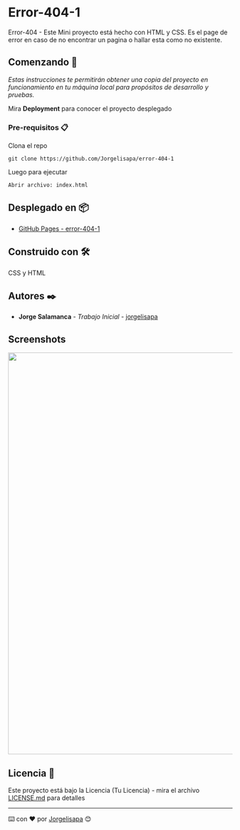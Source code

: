 # Error-404-1

Error-404 - Este Mini proyecto está hecho con HTML y CSS. Es el page de error en caso de no encontrar un pagina o hallar esta como no existente.

## Comenzando 🚀

_Estas instrucciones te permitirán obtener una copia del proyecto en funcionamiento en tu máquina local para propósitos de desarrollo y pruebas._

Mira **Deployment** para conocer el proyecto desplegado

### Pre-requisitos 📋

Clona el repo

```
git clone https://github.com/Jorgelisapa/error-404-1
```

Luego para ejecutar

```
Abrir archivo: index.html
```

## Desplegado en 📦

- [GitHub Pages - error-404-1](https://jorgelisapa.github.io/error-404-1/)

## Construido con 🛠️

CSS y HTML

## Autores ✒️

- **Jorge Salamanca** - _Trabajo Inicial_ - [jorgelisapa](https://github.com/Jorgelisapa)

## Screenshots

<img align="" width='900px' alt="" src="https://raw.githubusercontent.com/Jorgelisapa/banzellgram/master/screenshots/error-404-1.png" />

## Licencia 📄

Este proyecto está bajo la Licencia (Tu Licencia) - mira el archivo [LICENSE.md](LICENSE.md) para detalles

---

⌨️ con ❤️ por [Jorgelisapa](https://github.com/Jorgelisapa) 😊
